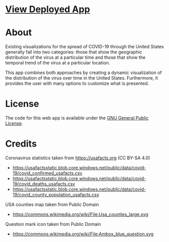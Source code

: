 # [View Deployed App](https://projects.yunfei-ma.net/covid-viz)
# About

Existing visualizations for the spread of COVID-19 through the United States
generally fall into two categories: those that show the geographic distribution
of the virus at a particular time and those that show the temporal trend
of the virus at a particular location.

This app combines both approaches by creating a dynamic visualization of
the distribution of the virus over time in the United States.
Furthermore, it provides the user with many options to customize
what is presented.

# License

The code for this web app is available under the
[GNU General Public License](https://github.com/yunfeim/covid-viz/blob/main/LICENSE).

# Credits

Coronavirus statistics taken from https://usafacts.org (CC BY-SA 4.0)
- https://usafactsstatic.blob.core.windows.net/public/data/covid-19/covid_confirmed_usafacts.csv
- https://usafactsstatic.blob.core.windows.net/public/data/covid-19/covid_deaths_usafacts.csv
- https://usafactsstatic.blob.core.windows.net/public/data/covid-19/covid_county_population_usafacts.csv

USA counties map taken from Public Domain
- https://commons.wikimedia.org/wiki/File:Usa_counties_large.svg

Question mark icon taken from Public Domain
- https://commons.wikimedia.org/wiki/File:Ambox_blue_question.svg